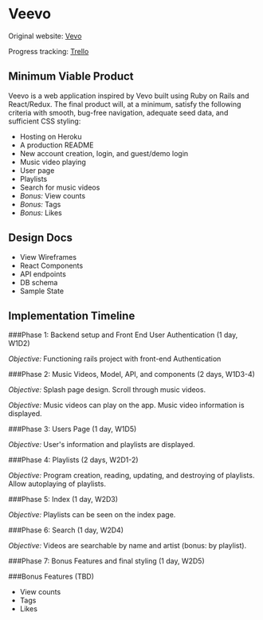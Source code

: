 # Veevo

Original website: [Vevo](https://www.vevo.com)

Progress tracking: [Trello](https://trello.com/b/o3xvBEvg/veevo-full-stack-project)

## Minimum Viable Product

Veevo is a web application inspired by Vevo built using Ruby on Rails and React/Redux. The final product will, at a minimum, satisfy the following criteria with smooth, bug-free navigation, adequate seed data, and sufficient CSS styling:

- Hosting on Heroku
- A production README
- New account creation, login, and guest/demo login
- Music video playing
- User page
- Playlists
- Search for music videos
- *Bonus:* View counts
- *Bonus:* Tags
- *Bonus:* Likes

## Design Docs
- View Wireframes
- React Components
- API endpoints
- DB schema
- Sample State

## Implementation Timeline

###Phase 1: Backend setup and Front End User Authentication (1 day, W1D2)

*Objective:* Functioning rails project with front-end Authentication

###Phase 2: Music Videos, Model, API, and components (2 days, W1D3-4)

*Objective:* Splash page design. Scroll through music videos.

*Objective:* Music videos can play on the app. Music video information is displayed.

###Phase 3: Users Page (1 day, W1D5)

*Objective:* User's information and playlists are displayed.

###Phase 4: Playlists (2 days, W2D1-2)

*Objective:* Program creation, reading, updating, and destroying of playlists. Allow autoplaying of playlists.

###Phase 5: Index (1 day, W2D3)

*Objective:* Playlists can be seen on the index page.

###Phase 6: Search (1 day, W2D4)

*Objective:* Videos are searchable by name and artist (bonus: by playlist).

###Phase 7: Bonus Features and final styling (1 day, W2D5)

###Bonus Features (TBD)
- View counts
- Tags
- Likes
